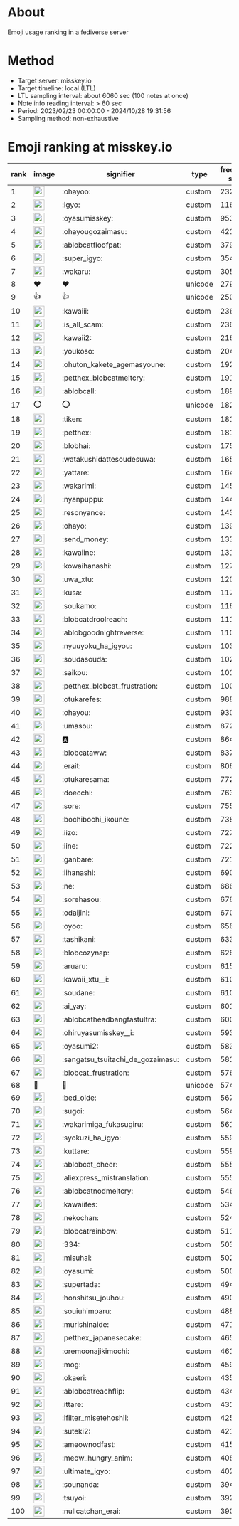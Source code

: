 # About
Emoji usage ranking in a fediverse server

# Method
- Target server: misskey.io
- Target timeline: local (LTL)
- LTL sampling interval: about 6060 sec (100 notes at once)
- Note info reading interval: > 60 sec
- Period: 2023/02/23 00:00:00 - 2024/10/28 19:31:56 
- Sampling method: non-exhaustive

# Emoji ranking at misskey.io

|rank|image|signifier|type|frequency score|
|----|----|----|----|----|
|1|<img height="24" src="https://misskey.io/emoji/ohayoo.webp">|:ohayoo:|custom|232709|
|2|<img height="24" src="https://misskey.io/emoji/igyo.webp">|:igyo:|custom|116020|
|3|<img height="24" src="https://misskey.io/emoji/oyasumisskey.webp">|:oyasumisskey:|custom|95375|
|4|<img height="24" src="https://misskey.io/emoji/ohayougozaimasu.webp">|:ohayougozaimasu:|custom|42152|
|5|<img height="24" src="https://misskey.io/emoji/ablobcatfloofpat.webp">|:ablobcatfloofpat:|custom|37951|
|6|<img height="24" src="https://misskey.io/emoji/super_igyo.webp">|:super_igyo:|custom|35489|
|7|<img height="24" src="https://misskey.io/emoji/wakaru.webp">|:wakaru:|custom|30553|
|8|❤|❤|unicode|27915|
|9|👍|👍|unicode|25047|
|10|<img height="24" src="https://misskey.io/emoji/kawaiii.webp">|:kawaiii:|custom|23673|
|11|<img height="24" src="https://misskey.io/emoji/is_all_scam.webp">|:is_all_scam:|custom|23645|
|12|<img height="24" src="https://misskey.io/emoji/kawaii2.webp">|:kawaii2:|custom|21647|
|13|<img height="24" src="https://misskey.io/emoji/youkoso.webp">|:youkoso:|custom|20401|
|14|<img height="24" src="https://misskey.io/emoji/ohuton_kakete_agemasyoune.webp">|:ohuton_kakete_agemasyoune:|custom|19257|
|15|<img height="24" src="https://misskey.io/emoji/petthex_blobcatmeltcry.webp">|:petthex_blobcatmeltcry:|custom|19186|
|16|<img height="24" src="https://misskey.io/emoji/ablobcall.webp">|:ablobcall:|custom|18947|
|17|⭕|⭕|unicode|18240|
|18|<img height="24" src="https://misskey.io/emoji/tiken.webp">|:tiken:|custom|18199|
|19|<img height="24" src="https://misskey.io/emoji/petthex.webp">|:petthex:|custom|18177|
|20|<img height="24" src="https://misskey.io/emoji/blobhai.webp">|:blobhai:|custom|17535|
|21|<img height="24" src="https://misskey.io/emoji/watakushidattesoudesuwa.webp">|:watakushidattesoudesuwa:|custom|16524|
|22|<img height="24" src="https://misskey.io/emoji/yattare.webp">|:yattare:|custom|16481|
|23|<img height="24" src="https://misskey.io/emoji/wakarimi.webp">|:wakarimi:|custom|14578|
|24|<img height="24" src="https://misskey.io/emoji/nyanpuppu.webp">|:nyanpuppu:|custom|14429|
|25|<img height="24" src="https://misskey.io/emoji/resonyance.webp">|:resonyance:|custom|14350|
|26|<img height="24" src="https://misskey.io/emoji/ohayo.webp">|:ohayo:|custom|13932|
|27|<img height="24" src="https://misskey.io/emoji/send_money.webp">|:send_money:|custom|13370|
|28|<img height="24" src="https://misskey.io/emoji/kawaiine.webp">|:kawaiine:|custom|13159|
|29|<img height="24" src="https://misskey.io/emoji/kowaihanashi.webp">|:kowaihanashi:|custom|12758|
|30|<img height="24" src="https://misskey.io/emoji/uwa_xtu.webp">|:uwa_xtu:|custom|12057|
|31|<img height="24" src="https://misskey.io/emoji/kusa.webp">|:kusa:|custom|11737|
|32|<img height="24" src="https://misskey.io/emoji/soukamo.webp">|:soukamo:|custom|11646|
|33|<img height="24" src="https://misskey.io/emoji/blobcatdroolreach.webp">|:blobcatdroolreach:|custom|11141|
|34|<img height="24" src="https://misskey.io/emoji/ablobgoodnightreverse.webp">|:ablobgoodnightreverse:|custom|11085|
|35|<img height="24" src="https://misskey.io/emoji/nyuuyoku_ha_igyou.webp">|:nyuuyoku_ha_igyou:|custom|10338|
|36|<img height="24" src="https://misskey.io/emoji/soudasouda.webp">|:soudasouda:|custom|10234|
|37|<img height="24" src="https://misskey.io/emoji/saikou.webp">|:saikou:|custom|10121|
|38|<img height="24" src="https://misskey.io/emoji/petthex_blobcat_frustration.webp">|:petthex_blobcat_frustration:|custom|10078|
|39|<img height="24" src="https://misskey.io/emoji/otukarefes.webp">|:otukarefes:|custom|9883|
|40|<img height="24" src="https://misskey.io/emoji/ohayou.webp">|:ohayou:|custom|9301|
|41|<img height="24" src="https://misskey.io/emoji/umasou.webp">|:umasou:|custom|8727|
|42|<img height="24" src="https://misskey.io/emoji/a.webp">|:a:|custom|8649|
|43|<img height="24" src="https://misskey.io/emoji/blobcataww.webp">|:blobcataww:|custom|8376|
|44|<img height="24" src="https://misskey.io/emoji/erait.webp">|:erait:|custom|8064|
|45|<img height="24" src="https://misskey.io/emoji/otukaresama.webp">|:otukaresama:|custom|7725|
|46|<img height="24" src="https://misskey.io/emoji/doecchi.webp">|:doecchi:|custom|7636|
|47|<img height="24" src="https://misskey.io/emoji/sore.webp">|:sore:|custom|7557|
|48|<img height="24" src="https://misskey.io/emoji/bochibochi_ikoune.webp">|:bochibochi_ikoune:|custom|7387|
|49|<img height="24" src="https://misskey.io/emoji/iizo.webp">|:iizo:|custom|7270|
|50|<img height="24" src="https://misskey.io/emoji/iine.webp">|:iine:|custom|7220|
|51|<img height="24" src="https://misskey.io/emoji/ganbare.webp">|:ganbare:|custom|7219|
|52|<img height="24" src="https://misskey.io/emoji/iihanashi.webp">|:iihanashi:|custom|6908|
|53|<img height="24" src="https://misskey.io/emoji/ne.webp">|:ne:|custom|6860|
|54|<img height="24" src="https://misskey.io/emoji/sorehasou.webp">|:sorehasou:|custom|6766|
|55|<img height="24" src="https://misskey.io/emoji/odaijini.webp">|:odaijini:|custom|6708|
|56|<img height="24" src="https://misskey.io/emoji/oyoo.webp">|:oyoo:|custom|6569|
|57|<img height="24" src="https://misskey.io/emoji/tashikani.webp">|:tashikani:|custom|6332|
|58|<img height="24" src="https://misskey.io/emoji/blobcozynap.webp">|:blobcozynap:|custom|6261|
|59|<img height="24" src="https://misskey.io/emoji/aruaru.webp">|:aruaru:|custom|6157|
|60|<img height="24" src="https://misskey.io/emoji/kawaii_xtu__i.webp">|:kawaii_xtu__i:|custom|6107|
|61|<img height="24" src="https://misskey.io/emoji/soudane.webp">|:soudane:|custom|6100|
|62|<img height="24" src="https://misskey.io/emoji/ai_yay.webp">|:ai_yay:|custom|6016|
|63|<img height="24" src="https://misskey.io/emoji/ablobcatheadbangfastultra.webp">|:ablobcatheadbangfastultra:|custom|6006|
|64|<img height="24" src="https://misskey.io/emoji/ohiruyasumisskey__i.webp">|:ohiruyasumisskey__i:|custom|5934|
|65|<img height="24" src="https://misskey.io/emoji/oyasumi2.webp">|:oyasumi2:|custom|5835|
|66|<img height="24" src="https://misskey.io/emoji/sangatsu_tsuitachi_de_gozaimasu.webp">|:sangatsu_tsuitachi_de_gozaimasu:|custom|5818|
|67|<img height="24" src="https://misskey.io/emoji/blobcat_frustration.webp">|:blobcat_frustration:|custom|5767|
|68|🎉|🎉|unicode|5741|
|69|<img height="24" src="https://misskey.io/emoji/bed_oide.webp">|:bed_oide:|custom|5671|
|70|<img height="24" src="https://misskey.io/emoji/sugoi.webp">|:sugoi:|custom|5649|
|71|<img height="24" src="https://misskey.io/emoji/wakarimiga_fukasugiru.webp">|:wakarimiga_fukasugiru:|custom|5613|
|72|<img height="24" src="https://misskey.io/emoji/syokuzi_ha_igyo.webp">|:syokuzi_ha_igyo:|custom|5598|
|73|<img height="24" src="https://misskey.io/emoji/kuttare.webp">|:kuttare:|custom|5594|
|74|<img height="24" src="https://misskey.io/emoji/ablobcat_cheer.webp">|:ablobcat_cheer:|custom|5559|
|75|<img height="24" src="https://misskey.io/emoji/aliexpress_mistranslation.webp">|:aliexpress_mistranslation:|custom|5552|
|76|<img height="24" src="https://misskey.io/emoji/ablobcatnodmeltcry.webp">|:ablobcatnodmeltcry:|custom|5466|
|77|<img height="24" src="https://misskey.io/emoji/kawaiifes.webp">|:kawaiifes:|custom|5348|
|78|<img height="24" src="https://misskey.io/emoji/nekochan.webp">|:nekochan:|custom|5245|
|79|<img height="24" src="https://misskey.io/emoji/blobcatrainbow.webp">|:blobcatrainbow:|custom|5116|
|80|<img height="24" src="https://misskey.io/emoji/334.webp">|:334:|custom|5030|
|81|<img height="24" src="https://misskey.io/emoji/misuhai.webp">|:misuhai:|custom|5025|
|82|<img height="24" src="https://misskey.io/emoji/oyasumi.webp">|:oyasumi:|custom|5000|
|83|<img height="24" src="https://misskey.io/emoji/supertada.webp">|:supertada:|custom|4949|
|84|<img height="24" src="https://misskey.io/emoji/honshitsu_jouhou.webp">|:honshitsu_jouhou:|custom|4905|
|85|<img height="24" src="https://misskey.io/emoji/souiuhimoaru.webp">|:souiuhimoaru:|custom|4887|
|86|<img height="24" src="https://misskey.io/emoji/murishinaide.webp">|:murishinaide:|custom|4719|
|87|<img height="24" src="https://misskey.io/emoji/petthex_japanesecake.webp">|:petthex_japanesecake:|custom|4656|
|88|<img height="24" src="https://misskey.io/emoji/oremoonajikimochi.webp">|:oremoonajikimochi:|custom|4618|
|89|<img height="24" src="https://misskey.io/emoji/mog.webp">|:mog:|custom|4599|
|90|<img height="24" src="https://misskey.io/emoji/okaeri.webp">|:okaeri:|custom|4358|
|91|<img height="24" src="https://misskey.io/emoji/ablobcatreachflip.webp">|:ablobcatreachflip:|custom|4348|
|92|<img height="24" src="https://misskey.io/emoji/ittare.webp">|:ittare:|custom|4310|
|93|<img height="24" src="https://misskey.io/emoji/ifilter_misetehoshii.webp">|:ifilter_misetehoshii:|custom|4252|
|94|<img height="24" src="https://misskey.io/emoji/suteki2.webp">|:suteki2:|custom|4211|
|95|<img height="24" src="https://misskey.io/emoji/ameownodfast.webp">|:ameownodfast:|custom|4151|
|96|<img height="24" src="https://misskey.io/emoji/meow_hungry_anim.webp">|:meow_hungry_anim:|custom|4081|
|97|<img height="24" src="https://misskey.io/emoji/ultimate_igyo.webp">|:ultimate_igyo:|custom|4028|
|98|<img height="24" src="https://misskey.io/emoji/sounanda.webp">|:sounanda:|custom|3941|
|99|<img height="24" src="https://misskey.io/emoji/tsuyoi.webp">|:tsuyoi:|custom|3922|
|100|<img height="24" src="https://misskey.io/emoji/nullcatchan_erai.webp">|:nullcatchan_erai:|custom|3903|
